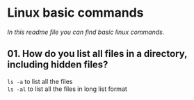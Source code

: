 # Linux basic commands

_In this readme file you can find basic linux commands._

## 01. How do you list all files in a directory, including hidden files?

`ls -a` to list all the files <br/>
`ls -al` to list all the files in long list format
